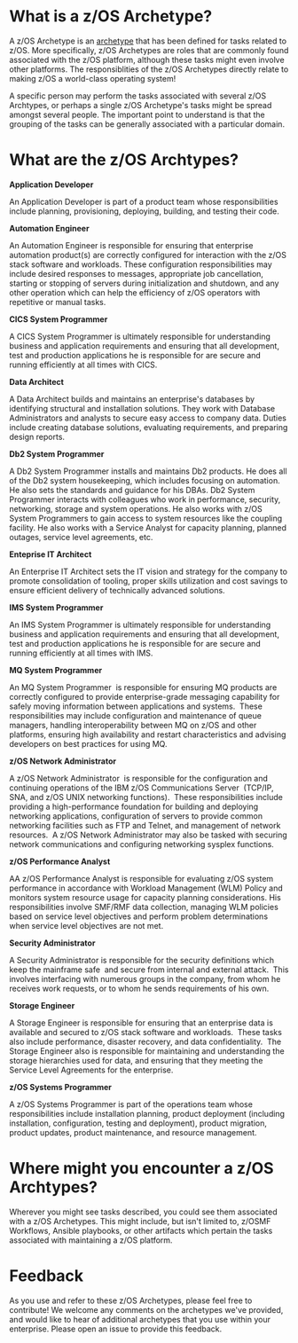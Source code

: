 What is a z/OS Archetype?
=========================
A z/OS Archetype is an [archetype](https://en.wikipedia.org/wiki/Archetype) that has been defined for tasks related to z/OS.  More specifically, z/OS Archetypes
are roles that are commonly found associated with the z/OS platform, although these tasks might even involve other platforms.  The responsiblities of the z/OS Archetypes
directly relate to making z/OS a world-class operating system!  

A specific person may perform the tasks associated with several z/OS Archtypes, or perhaps a single z/OS Archetype's tasks might be spread amongst several people.
The important point to understand is that the grouping of the tasks can be generally associated with a particular domain.  


What are the z/OS Archtypes?
============================
<a name="Application_Developer"></a> **Application Developer**
<p> An Application Developer is part of a product team whose responsibilities include planning, provisioning, deploying, building, and testing their code. 
</p>

<a name="Automation_Engineer"></a> **Automation Engineer**
<p> An Automation Engineer is responsible for ensuring that enterprise automation product(s) are correctly configured for interaction with the z/OS stack software and workloads.
These configuration responsibilities may include desired responses to messages, appropriate job cancellation, starting or stopping of servers during initialization
and shutdown, and any other operation which can help the efficiency of z/OS operators with repetitive or manual tasks.  
</p>

<a name="CICS_System_Programmer"></a> **CICS System Programmer**
<p>A CICS System Programmer is ultimately responsible for understanding business and application requirements and ensuring that all development, test
and production applications he is responsible for are secure and running efficiently at all times with CICS. 
</p>

<a name="Data_Architect"></a> **Data Architect**
<p>A Data Architect builds and maintains an enterprise's databases by identifying structural and installation solutions. They work with Database Administrators
and analysts to secure easy access to company data. Duties include creating database solutions, evaluating requirements, and preparing design reports.
</p>

<a name="Db2_System_Programmer"></a> **Db2 System Programmer**
<p>A Db2 System Programmer installs and maintains Db2 products. He does all of the Db2 system housekeeping, which includes focusing on automation. He also sets
the standards and guidance for his DBAs. Db2 System Programmer interacts with colleagues who work in performance, security, 
networking, storage and system operations. He also works with z/OS System Programmers to gain access to system resources like the coupling facility. 
He also works with a Service Analyst for capacity planning, planned outages, service level agreements, etc.
</p>

<a name="Enterprise_IT_Architect"></a> **Enteprise IT Architect**
<p>An Enterprise IT Architect sets the IT vision and strategy for the company to promote consolidation of tooling, proper skills utilization
and cost savings to ensure efficient delivery of technically advanced solutions.
</p>

<a name="IMS_System_Programmer"></a> **IMS System Programmer**
<p>An IMS System Programmer is ultimately responsible for understanding business and application requirements and ensuring that all
development, test and production applications he is responsible for are secure and running efficiently at all times with IMS. 
</p>

<a name="MQ_System_Programmer"></a> **MQ System Programmer**
<p>An MQ System Programmer  is responsible for ensuring MQ products are correctly configured to provide enterprise-grade messaging capability for safely moving information between applications and systems.  These responsibilities may include configuration and maintenance of queue managers, handling
interoperability between MQ on z/OS and other platforms, ensuring high availability and restart characteristics and advising developers on best practices for using MQ.
</p>

<a name="zOS_Network_Administrator"></a> **z/OS Network Administrator**
<p>A z/OS Network Administrator  is responsible for the configuration and continuing operations of the IBM z/OS Communications
Server  (TCP/IP,  SNA, and z/OS UNIX networking functions).  These responsibilities include providing a high-performance foundation
for building and deploying networking applications, configuration of servers to provide common networking facilities such as FTP
and Telnet, and management of network resources.  A z/OS Network Administrator may also be tasked with securing network communications
and configuring networking sysplex functions.
</p>

<a name="zOS_Performance_Analyst"></a> **z/OS Performance Analyst**
<p>AA z/OS Performance Analyst is responsible for evaluating z/OS system performance in accordance with Workload Management (WLM) Policy and monitors
system resource usage for capacity planning considerations. His responsibilities involve SMF/RMF data collection, managing WLM policies based on service
level objectives and perform problem determinations when service level objectives are not met.
</p>

<a name="Security_Administrator"></a> **Security Administrator**
<p>A Security Administrator is responsible for the security definitions which keep the mainframe safe 
and secure from internal and external attack.  This involves interfacing with numerous groups in the company, from whom he receives
work requests, or to whom he sends requirements of his own. 
</p>

<a name="Storage_Engineer"></a> **Storage Engineer**
<p>A Storage Engineer is responsible for ensuring that an enterprise data is available and secured to z/OS stack software and workloads.  These
tasks also include performance, disaster recovery, and data confidentiality.  The Storage Engineer also is responsible for maintaining and understanding
the storage hierarchies used for data, and ensuring that they meeting the Service Level Agreements for the enterprise. 
</p>

<a name="zOS_Systems_Programmer"></a> **z/OS Systems Programmer**
<p>A z/OS Systems Programmer is part of the operations team whose responsibilities include installation planning, product deployment (including installation,
configuration, testing and deployment), product migration, product updates, product maintenance, and resource management.
</p>

Where might you encounter a z/OS Archtypes?
===========================================
Wherever you might see tasks described, you could see them associated with a z/OS Archetypes.  This might include, but isn't limited to, z/OSMF Workflows,
Ansible playbooks, or other artifacts which pertain the tasks associated with maintaining a z/OS platform.

Feedback
========
As you use and refer to these z/OS Archetypes, please feel free to contribute!  We welcome any comments on the archetypes we've provided, 
and would like to hear of additional archetypes that you use within your enterprise.  Please open an issue to provide this feedback.


